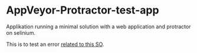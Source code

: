 # AppVeyor-Protractor-test-app
Applikation running a minimal solution with a web application and protractor on selinium.

This is to test an error [related to this SO](http://stackoverflow.com/questions/33647123/protractor-tests-fails-when-closing-selenium-webdriver-connection).
